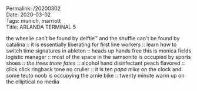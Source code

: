 Permalink: /20200302  
Date: 2020-03-02  
Tags: munich, marriott  
Title: ARLANDA TERMINAL 5  
  
the wheelie can't be found by delftie™ and the shuffle can't be found by catalina :: it is essentially liberating for first line workers :: learn how to switch time signatures in ableton :: heads up hands free this is monica fields logistic manager :: most of the space in the samsonite is occupied by sports shoes :: _the trees three fates_ :: alcohol hand disinfectant peach flavored :: click click ringback tone no cruller :: it is ten _papa mike_ on the clock and some teuto noob is occupying the arnie bike :: twenty minute warm up on the elliptical no media  
